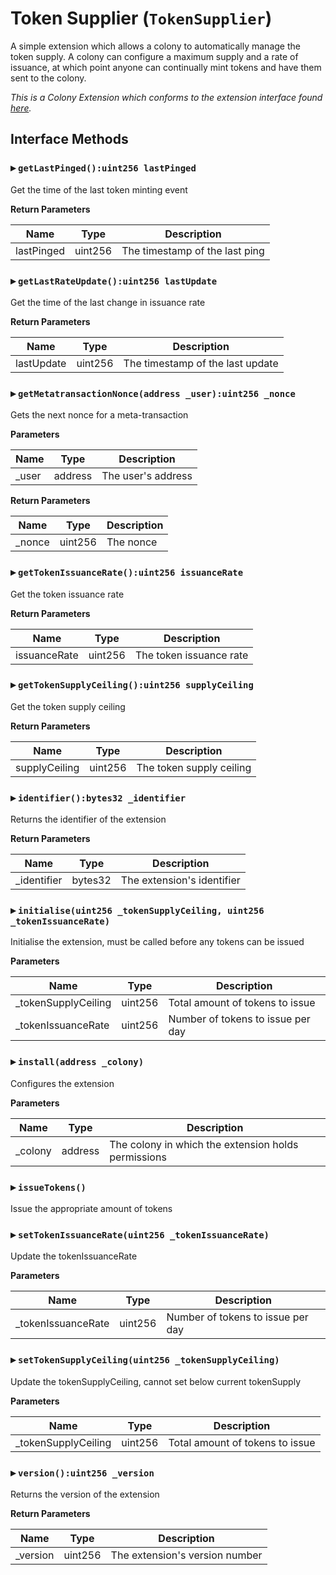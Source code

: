 # Token Supplier (`TokenSupplier`)

A simple extension which allows a colony to automatically manage the
token supply. A colony can configure a maximum supply and a rate of issuance,
at which point anyone can continually mint tokens and have them sent
to the colony.

_This is a Colony Extension which conforms to the extension interface found [here](icolonyextension.md)._

  
## Interface Methods

### ▸ `getLastPinged():uint256 lastPinged`

Get the time of the last token minting event



**Return Parameters**

|Name|Type|Description|
|---|---|---|
|lastPinged|uint256|The timestamp of the last ping

### ▸ `getLastRateUpdate():uint256 lastUpdate`

Get the time of the last change in issuance rate



**Return Parameters**

|Name|Type|Description|
|---|---|---|
|lastUpdate|uint256|The timestamp of the last update

### ▸ `getMetatransactionNonce(address _user):uint256 _nonce`

Gets the next nonce for a meta-transaction


**Parameters**

|Name|Type|Description|
|---|---|---|
|_user|address|The user's address

**Return Parameters**

|Name|Type|Description|
|---|---|---|
|_nonce|uint256|The nonce

### ▸ `getTokenIssuanceRate():uint256 issuanceRate`

Get the token issuance rate



**Return Parameters**

|Name|Type|Description|
|---|---|---|
|issuanceRate|uint256|The token issuance rate

### ▸ `getTokenSupplyCeiling():uint256 supplyCeiling`

Get the token supply ceiling



**Return Parameters**

|Name|Type|Description|
|---|---|---|
|supplyCeiling|uint256|The token supply ceiling

### ▸ `identifier():bytes32 _identifier`

Returns the identifier of the extension



**Return Parameters**

|Name|Type|Description|
|---|---|---|
|_identifier|bytes32|The extension's identifier

### ▸ `initialise(uint256 _tokenSupplyCeiling, uint256 _tokenIssuanceRate)`

Initialise the extension, must be called before any tokens can be issued


**Parameters**

|Name|Type|Description|
|---|---|---|
|_tokenSupplyCeiling|uint256|Total amount of tokens to issue
|_tokenIssuanceRate|uint256|Number of tokens to issue per day


### ▸ `install(address _colony)`

Configures the extension


**Parameters**

|Name|Type|Description|
|---|---|---|
|_colony|address|The colony in which the extension holds permissions


### ▸ `issueTokens()`

Issue the appropriate amount of tokens




### ▸ `setTokenIssuanceRate(uint256 _tokenIssuanceRate)`

Update the tokenIssuanceRate


**Parameters**

|Name|Type|Description|
|---|---|---|
|_tokenIssuanceRate|uint256|Number of tokens to issue per day


### ▸ `setTokenSupplyCeiling(uint256 _tokenSupplyCeiling)`

Update the tokenSupplyCeiling, cannot set below current tokenSupply


**Parameters**

|Name|Type|Description|
|---|---|---|
|_tokenSupplyCeiling|uint256|Total amount of tokens to issue


### ▸ `version():uint256 _version`

Returns the version of the extension



**Return Parameters**

|Name|Type|Description|
|---|---|---|
|_version|uint256|The extension's version number
